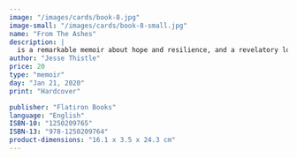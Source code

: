 ```yaml
---
image: "/images/cards/book-8.jpg"
image-small: "/images/cards/book-8-small.jpg"
name: "From The Ashes"
description: |
  is a remarkable memoir about hope and resilience, and a revelatory look into the life of a Métis-Cree man who refused to give up. Abandoned by his parents as a toddler, Jesse Thistle briefly found himself in the foster-care system with his two brothers, cut off from all they had known.
author: "Jesse Thistle"
price: 20
type: "memoir"
day: "Jan 21, 2020"
print: "Hardcover"

publisher: "Flatiron Books"
language: "English"
ISBN-10: "1250209765"
ISBN-13: "978-1250209764"
product-dimensions: "16.1 x 3.5 x 24.3 cm"
---
```

